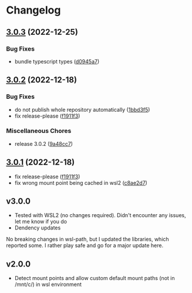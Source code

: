 # Changelog

## [3.0.3](https://github.com/mojadev/wsl-path/compare/v3.0.2...v3.0.3) (2022-12-25)


### Bug Fixes

* bundle typescript types ([d0945a7](https://github.com/mojadev/wsl-path/commit/d0945a7468f6010210706b81ced09197dfe682c1))

## [3.0.2](https://github.com/mojadev/wsl-path/compare/v3.0.1...v3.0.2) (2022-12-18)


### Bug Fixes

* do not publish whole repository automatically ([1bbd3f5](https://github.com/mojadev/wsl-path/commit/1bbd3f5eedccf384cc4da26388ffae1640141aee))
* fix release-please ([f1911f3](https://github.com/mojadev/wsl-path/commit/f1911f3d4e4c329bf7c04804b7eb921c1af9bea7))


### Miscellaneous Chores

* release 3.0.2 ([9a48cc7](https://github.com/mojadev/wsl-path/commit/9a48cc7490a11d9a7daf30b224cad2676267ee87))

## [3.0.1](https://github.com/mojadev/wsl-path/compare/v3.0.1...v3.0.1) (2022-12-18)

- fix release-please ([f1911f3](https://github.com/mojadev/wsl-path/commit/f1911f3d4e4c329bf7c04804b7eb921c1af9bea7))
- fix wrong mount point being cached in wsl2 ([c8ae2d7](https://github.com/mojadev/wsl-path/commit/c8ae2d7e7cfe88ca3b483eef90eff6750a03dc50))

## v3.0.0

- Tested with WSL2 (no changes required). Didn't encounter any issues, let me know if you do
- Dendency updates

No breaking changes in wsl-path, but I updated the libraries, which reported some. I rather play
safe and go for a major update here.

## v2.0.0

- Detect mount points and allow custom default mount paths (not in /mnt/c/) in wsl environment
